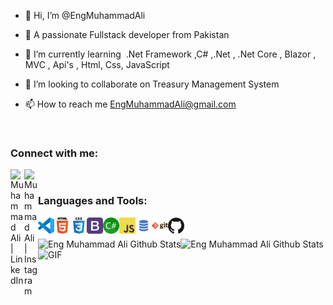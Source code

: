


- 👋 Hi, I’m @EngMuhammadAli




- 👀 A passionate Fullstack developer from Pakistan




- 🌱 I’m currently learning  .Net Framework ,C# ,.Net , .Net Core , Blazor , MVC , Api's , Html, Css, JavaScript




- 💞️ I’m looking to collaborate on Treasury Management System




- 📫 How to reach me EngMuhammadAli@gmail.com




 




### Connect with me:




[<img align="left" alt="Muhammad Ali | LinkedIn" width="22px" src="https://cdn.jsdelivr.net/npm/simple-icons@v3/icons/linkedin.svg" />][linkedin]

[<img align="left" alt="Muhammad Ali | Instagram" width="22px" src="https://cdn.jsdelivr.net/npm/simple-icons@v3/icons/instagram.svg" />][instagram]




<br />





### Languages and Tools:




<img align="left" alt="Visual Studio Code" width="26px" title="visual-studio-code" src="https://raw.githubusercontent.com/github/explore/80688e429a7d4ef2fca1e82350fe8e3517d3494d/topics/visual-studio-code/visual-studio-code.png" />

<img align="left" alt="HTML5" width="26px" title="Html" src="https://raw.githubusercontent.com/github/explore/80688e429a7d4ef2fca1e82350fe8e3517d3494d/topics/html/html.png" />

<img align="left" alt="CSS3" width="26px" title="Css" src="https://raw.githubusercontent.com/github/explore/80688e429a7d4ef2fca1e82350fe8e3517d3494d/topics/css/css.png" />

<img align="left" alt="bootstrap" width="26px" title="Bootstrap" src="https://raw.githubusercontent.com/github/explore/80688e429a7d4ef2fca1e82350fe8e3517d3494d/topics/bootstrap/bootstrap.png" />




<img align="left" alt="c#" width="26px" title="C#" src="https://raw.githubusercontent.com/github/explore/80688e429a7d4ef2fca1e82350fe8e3517d3494d/topics/csharp/csharp.png" />

<img align="left" alt="JavaScript" width="26px" title="JavaScript" src="https://raw.githubusercontent.com/github/explore/80688e429a7d4ef2fca1e82350fe8e3517d3494d/topics/javascript/javascript.png" />





<img align="left" alt="Sql" width="26px" title="Sql" src="https://raw.githubusercontent.com/github/explore/80688e429a7d4ef2fca1e82350fe8e3517d3494d/topics/sql/sql.png" />



<img align="left" alt="Git" width="26px" title="Git" src="https://raw.githubusercontent.com/github/explore/80688e429a7d4ef2fca1e82350fe8e3517d3494d/topics/git/git.png" />

<img align="left" alt="GitHub" width="26px" title="Github" src="https://raw.githubusercontent.com/github/explore/78df643247d429f6cc873026c0622819ad797942/topics/github/github.png" />





<br />

<br />

<img align="left" alt="Eng Muhammad Ali Github Stats" src="https://github-readme-stats.vercel.app/api/top-langs/?username=EngMuhammadAli&layout=compact&theme=radical&hide_border=false" />

<img align="left" alt="Eng Muhammad Ali Github Stats" src="https://github-readme-stats.vercel.app/api?username=EngMuhammadAli&show_icons=true&theme=radical&hide_border=false" />

<img height="250" alt="GIF" src="https://miro.medium.com/max/875/1*Urc28sbnORGOW5oyohQ06g.gif" />





[instagram]:https://www.instagram.com/alee4365/

[linkedin]: https://www.linkedin.com/in/m-ali101/

